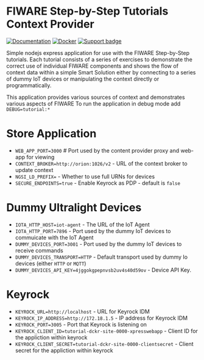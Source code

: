 # FIWARE Step-by-Step Tutorials Context Provider

[![Documentation](https://nexus.lab.fiware.org/repository/raw/public/badges/chapters/documentation.svg)](https://fiware-tutorials.rtfd.io)
[![Docker](https://img.shields.io/docker/pulls/fiware/tutorials.context-provider.svg)](https://hub.docker.com/r/fiware/tutorials.context-provider/)
[![Support badge](https://nexus.lab.fiware.org/repository/raw/public/badges/stackoverflow/fiware.svg)](https://stackoverflow.com/questions/tagged/fiware)

Simple nodejs express application for use with the FIWARE Step-by-Step tutorials.
Each tutorial consists of a series of exercises to demonstrate the correct use of
individual FIWARE components and shows the flow of context data within a simple Smart
Solution either by connecting to a series of dummy IoT devices or manipulating
the context directly or programmatically.


This application provides various sources of context and demonstrates various aspects of FIWARE
To run the application in debug mode add `DEBUG=tutorial:*`


# Store Application

* `WEB_APP_PORT=3000` # Port used by the content provider proxy and web-app for viewing
* `CONTEXT_BROKER=http://orion:1026/v2` - URL of the context broker to update context
* `NGSI_LD_PREFIX=` - Whether to use full URNs for devices
* `SECURE_ENDPOINTS=true` - Enable Keyrock as PDP - default is `false`


# Dummy Ultralight Devices

* `IOTA_HTTP_HOST=iot-agent` - The URL of the IoT Agent
* `IOTA_HTTP_PORT=7896`  - Port used by the dummy IoT devices to commuicate with the IoT Agent
* `DUMMY_DEVICES_PORT=3001` - Port used by the dummy IoT devices to receive commands
* `DUMMY_DEVICES_TRANSPORT=HTTP` -  Default transport used by dummy Io devices (either `HTTP` or `MQTT`)
* `DUMMY_DEVICES_API_KEY=4jggokgpepnvsb2uv4s40d59ov` - Device API Key.


# Keyrock

* `KEYROCK_URL=http://localhost` - URL for Keyrock IDM
* `KEYROCK_IP_ADDRESS=http://172.18.1.5` - IP address for Keyrock IDM
* `KEYROCK_PORT=3005` - Port that Keyrock is listening on
* `KEYROCK_CLIENT_ID=tutorial-dckr-site-0000-xpresswebapp` - Client ID for the appliction within keyrock
* `KEYROCK_CLIENT_SECRET=tutorial-dckr-site-0000-clientsecret`  - Client secret for the appliction within keyrock
